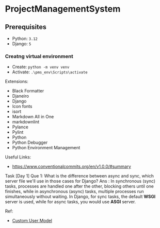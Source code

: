 # ProjectManagementSystem

## Prerequisites

- Python: `3.12`
- Django: `5`

### Creatng virtual environment

- Create: `python -m venv venv`
- Activate: `.\pms_env\Scripts\activate`
  
Extensions:

- Black Formatter
- Djaneiro
- Django
- Icon fonts
- isort
- Markdown All in One
- markdownlint
- Pylance
- Pylint
- Python
- Python Debugger
- Python Environment Management
  
Useful Links:
- https://www.conventionalcommits.org/en/v1.0.0/#summary
  
Task [Day 1]
Que 1: What is the difference between async and sync, which server file we'll use in those cases for Django?
Ans : In synchronous (sync) tasks, processes are handled one after the other, blocking others until one finishes, while in asynchronous (async) tasks, multiple processes run simultaneously without waiting. In Django, for sync tasks, the default **WSGI** server is used, while for async tasks, you would use **ASGI** server.

Ref:
- [Custom User Model](https://simpleisbetterthancomplex.com/tutorial/2016/07/22/how-to-extend-django-user-model.html)